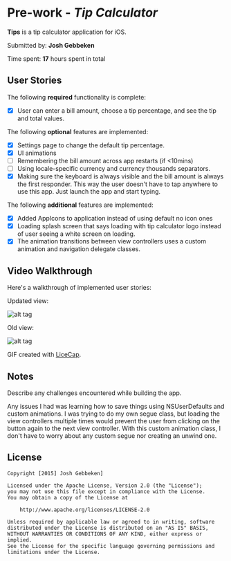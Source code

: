 # Pre-work - *Tip Calculator*

**Tips** is a tip calculator application for iOS.

Submitted by: **Josh Gebbeken**

Time spent: **17** hours spent in total

## User Stories

The following **required** functionality is complete:
* [x] User can enter a bill amount, choose a tip percentage, and see the tip and total values.

The following **optional** features are implemented:
* [x] Settings page to change the default tip percentage.
* [x] UI animations
* [ ] Remembering the bill amount across app restarts (if <10mins)
* [ ] Using locale-specific currency and currency thousands separators.
* [x] Making sure the keyboard is always visible and the bill amount is always the first responder. This way the user doesn't have to tap anywhere to use this app. Just launch the app and start typing.

The following **additional** features are implemented:

- [x] Added AppIcons to application instead of using default no icon ones
- [x] Loading splash screen that says loading with tip calculator logo instead of user seeing a white screen on loading.
- [x] The animation transitions between view controllers uses a custom animation and navigation delegate classes.

## Video Walkthrough 

Here's a walkthrough of implemented user stories:


Updated view:

![alt tag](https://cloud.githubusercontent.com/assets/14221032/12031838/9ea658e0-adce-11e5-9ca0-5fe94c146fa0.gif)


Old view:

![alt tag](https://cloud.githubusercontent.com/assets/14221032/11711196/e8bc4a4e-9ee1-11e5-94c0-5c56a0114f27.gif)

GIF created with [LiceCap](http://www.cockos.com/licecap/).

## Notes

Describe any challenges encountered while building the app.

Any issues I had was learning how to save things using NSUserDefaults and custom animations. I was trying to do my own segue class, but loading the view controllers multiple times would prevent the user from clicking on the button again to the next view controller. With this custom animation class, I don't have to worry about any custom segue nor creating an unwind one.

## License

    Copyright [2015] Josh Gebbeken]

    Licensed under the Apache License, Version 2.0 (the "License");
    you may not use this file except in compliance with the License.
    You may obtain a copy of the License at

        http://www.apache.org/licenses/LICENSE-2.0

    Unless required by applicable law or agreed to in writing, software
    distributed under the License is distributed on an "AS IS" BASIS,
    WITHOUT WARRANTIES OR CONDITIONS OF ANY KIND, either express or implied.
    See the License for the specific language governing permissions and
    limitations under the License.
